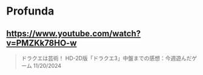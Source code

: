 # Profunda

## https://www.youtube.com/watch?v=PMZKk78HO-w

> ドラクエは芸術！ HD-2D版「ドラクエ3」中盤までの感想：今週遊んだゲーム 11/20/2024 
